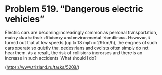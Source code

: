 # Problem 519. “Dangerous electric vehicles”

Electric cars are becoming increasingly common as personal transportation, mainly due to their efficiency and environmental friendliness. However, it turned out that at low speeds (up to 18 mph = 29 km/h), the engines of such cars operate so quietly that pedestrians and cyclists often simply do not hear them. As a result, the risk of collisions increases and there is an increase in such accidents. What should I do?

(https://www.trizland.ru/tasks/5208/)